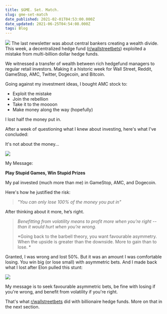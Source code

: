 ```yaml
---
title: $GME. Set. Match.
slug: gme-set-match
date_published: 2021-02-01T04:53:00.000Z
date_updated: 2021-06-25T04:54:08.000Z
tags: Blog
---
```


![](https://mcusercontent.com/13d6f824588a2db77eb01adbf/images/bf9ebc89-f2d7-4260-a373-96e481904a48.gif)
The last newsletter was about central bankers creating a wealth divide. This week, a decentralized hedge fund ([r/wallstreetbets](https://www.reddit.com/r/wallstreetbets/)) exploited a mistake from multi-billion dollar hedge funds. 

We witnessed a transfer of wealth between rich hedgefund managers to regular retail investors. Making it a historic week for Wall Street, Reddit, GameStop, AMC, Twitter, Dogecoin, and Bitcoin.

Going against my investment ideas, I bought AMC stock to:

- Exploit the mistake
- Join the rebellion
- Take it to the moooon
- Make money along the way (hopefully)

I lost half the money put in.

After a week of questioning what I knew about investing, here's what I've concluded:

It's not about the money...

![](https://mcusercontent.com/13d6f824588a2db77eb01adbf/images/cb5b201c-112d-43b3-a6e2-ccbd63ce7f3d.gif)

My Message:

**Play Stupid Games, Win Stupid Prizes**

My pal invested (much more than me) in GameStop, AMC, and Dogecoin.

Here's how he justified the risk:

> *"You can only lose 100% of the money you put in"*

After thinking about it more, he’s right. 

> *Benefitting from volatility means to profit more when you’re right -- than it would hurt when you’re wrong.*
> 
> *Going back to the barbell theory, you want favourable asymmetry. When the upside is greater than the downside. More to gain than to lose. *

Granted, I was wrong and lost 50%. But it was an amount I was comfortable losing. You win big (or lose small) with asymmetric bets. And I made back what I lost after Elon pulled this stunt:

![](https://mcusercontent.com/13d6f824588a2db77eb01adbf/images/b82f0433-4fa7-42bd-80dd-3dc7fce24d35.png)

My message is to seek favourable asymmetric bets, be fine with losing if you're wrong, and benefit from volatility if you're right.

That's what [r/wallstreetbets](https://www.reddit.com/r/wallstreetbets/) did with billionaire hedge funds. More on that in the next section.
